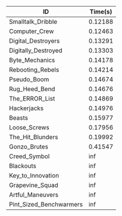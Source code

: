 |ID|Time(s)|
|-|-|
|Smalltalk_Dribble|0.12188|
|Computer_Crew|0.12463|
|Digital_Destroyers|0.13291|
|Digitally_Destroyed|0.13303|
|Byte_Mechanics|0.14178|
|Rebooting_Rebels|0.14214|
|Pseudo_Boom|0.14674|
|Rug_Heed_Bend|0.14676|
|The_ERROR_List|0.14869|
|Hackerjacks|0.14976|
|Beasts|0.15977|
|Loose_Screws|0.17956|
|The_Hit_Blunders|0.19992|
|Gonzo_Brutes|0.41547|
|Creed_Symbol|inf|
|Blackouts|inf|
|Key_to_Innovation|inf|
|Grapevine_Squad|inf|
|Artful_Maneuvers|inf|
|Pint_Sized_Benchwarmers|inf|
